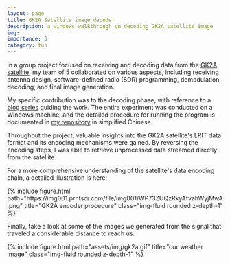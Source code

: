 ```yaml
---
layout: page
title: GK2A Satellite image decoder
description: a windows walkthrough on decoding GK2A satellite image
img: 
importance: 3
category: fun
---
```


In a group project focused on receiving and decoding data from the [GK2A satellite](https://nmsc.kma.go.kr/enhome/html/base/cmm/selectPage.do?page=satellite.gk2a.intro), my team of 5 collaborated on various aspects, including receiving antenna design, software-defined radio (SDR) programming, demodulation, decoding, and final image generation.

My specific contribution was to the decoding phase, with reference to a [blog series](https://lucasteske.dev/satcom-projects/satellite-projects) guiding the work. The entire experiment was conducted on a Windows machine, and the detailed procedure for running the program is documented in [my repository](https://github.com/ykchong45/GK2A-Satellite-Data-Decode) in simplified Chinese.

Throughout the project, valuable insights into the GK2A satellite's LRIT data format and its encoding mechanisms were gained. By reversing the encoding steps, I was able to retrieve unprocessed data streamed directly from the satellite.

For a more comprehensive understanding of the satellite's data encoding chain, a detailed illustration is here:

<div class="row">
    <div class="col-sm mt-3 mt-md-0">
        {% include figure.html path="https://img001.prntscr.com/file/img001/WP73ZUQzRkyAfvahWyjMwA.png" title="GK2A encoder procedure" class="img-fluid rounded z-depth-1" %}
    </div>
</div>

Finally, take a look at some of the images we generated from the signal that traveled a considerable distance to reach us: 

<div class="row">
    <div class="flex items-center justify-center h-screen">
        {% include figure.html path="assets/img/gk2a.gif" title="our weather image" class="img-fluid rounded z-depth-1" %}
    </div>
</div>
